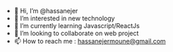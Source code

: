 - 👋 Hi, I’m @hassanejer
- 👀 I’m interested in new technology
- 🌱 I’m currently learning Javascript/ReactJs
- 💞️ I’m looking to collaborate on web project
- 📫 How to reach me : hassanejermoune@gmail.com

<!---
hassanejer/hassanejer is a ✨ special ✨ repository because its `README.md` (this file) appears on your GitHub profile.
You can click the Preview link to take a look at your changes.
--->
